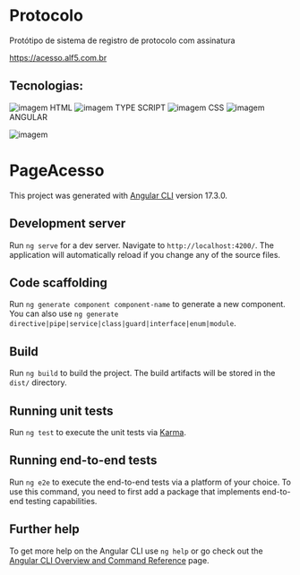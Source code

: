 # Protocolo

Protótipo de sistema de registro de protocolo com assinatura

https://acesso.alf5.com.br

## Tecnologias:
![imagem](https://github.com/user-attachments/assets/9f167771-4743-429d-8307-878c4ef65636) HTML
![imagem](https://github.com/user-attachments/assets/7ba23097-a85d-4aea-82ad-54cc4f4e64d0) TYPE SCRIPT
![imagem](https://github.com/user-attachments/assets/45d8cf22-525b-4b34-b602-862902ae597e) CSS
![imagem](https://github.com/user-attachments/assets/a683a64f-fa6e-44e8-8a00-c45c11304cdd) ANGULAR


![imagem](https://github.com/user-attachments/assets/56d6e8c5-ddca-4e4d-9648-f99b87afd403)


# PageAcesso

This project was generated with [Angular CLI](https://github.com/angular/angular-cli) version 17.3.0.

## Development server

Run `ng serve` for a dev server. Navigate to `http://localhost:4200/`. The application will automatically reload if you change any of the source files.

## Code scaffolding

Run `ng generate component component-name` to generate a new component. You can also use `ng generate directive|pipe|service|class|guard|interface|enum|module`.

## Build

Run `ng build` to build the project. The build artifacts will be stored in the `dist/` directory.

## Running unit tests

Run `ng test` to execute the unit tests via [Karma](https://karma-runner.github.io).

## Running end-to-end tests

Run `ng e2e` to execute the end-to-end tests via a platform of your choice. To use this command, you need to first add a package that implements end-to-end testing capabilities.

## Further help

To get more help on the Angular CLI use `ng help` or go check out the [Angular CLI Overview and Command Reference](https://angular.io/cli) page.
